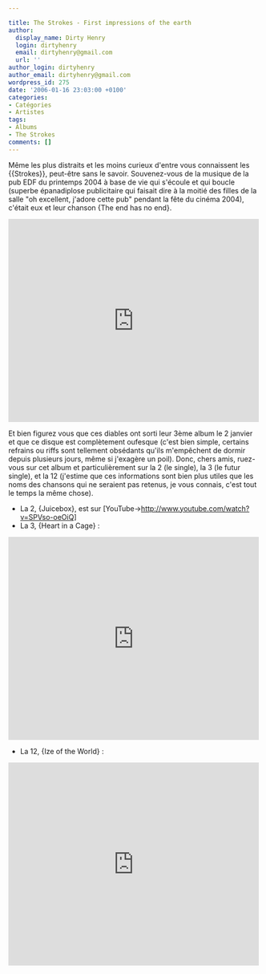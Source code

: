 ```yaml
---

title: The Strokes - First impressions of the earth
author:
  display_name: Dirty Henry
  login: dirtyhenry
  email: dirtyhenry@gmail.com
  url: ''
author_login: dirtyhenry
author_email: dirtyhenry@gmail.com
wordpress_id: 275
date: '2006-01-16 23:03:00 +0100'
categories:
- Catégories
- Artistes
tags:
- Albums
- The Strokes
comments: []
---
```

Même les plus distraits et les moins curieux d'entre vous connaissent les {{Strokes}}, peut-être sans le savoir. Souvenez-vous de la musique de la pub EDF du printemps 2004 à base de vie qui s'écoule et qui boucle (superbe épanadiplose publicitaire qui faisait dire à la moitié des filles de la salle "oh excellent, j'adore cette pub" pendant la fête du cinéma 2004), c'était eux et leur chanson {The end has no end}.

<iframe title="YouTube video player" width="500" height="405" src="http://www.youtube.com/embed/pIfyuDTWv64?rel=0" frameborder="0" allowfullscreen></iframe>

Et bien figurez vous que ces diables ont sorti leur 3ème album le 2 janvier et que ce disque est complètement oufesque (c'est bien simple, certains refrains ou riffs sont tellement obsédants qu'ils m'empêchent de dormir depuis plusieurs jours, même si j'exagère un poil). Donc, chers amis, ruez-vous sur cet album et particulièrement sur la 2 (le single), la 3 (le futur single), et la 12 (j'estime que ces informations sont bien plus utiles que les noms des chansons qui ne seraient pas retenus, je vous connais, c'est tout le temps la même chose).

- La 2, {Juicebox}, est sur [YouTube->http://www.youtube.com/watch?v=SPVso-oeOiQ]
- La 3, {Heart in a Cage} :

<iframe title="YouTube video player" width="500" height="405" src="http://www.youtube.com/embed/0Lg1W_Y72xE?rel=0" frameborder="0" allowfullscreen></iframe>

- La 12, {Ize of the World} : 

<iframe title="YouTube video player" width="500" height="405" src="http://www.youtube.com/embed/Bh1YGr5g_Es?rel=0" frameborder="0" allowfullscreen></iframe>
